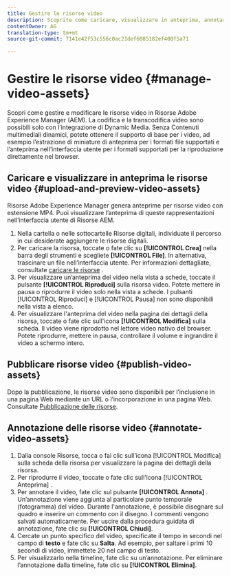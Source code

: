 ```yaml
---
title: Gestire le risorse video
description: Scoprite come caricare, visualizzare in anteprima, annotare e pubblicare risorse video.
contentOwner: AG
translation-type: tm+mt
source-git-commit: 7141e42f53c556c0ac21def6085182ef400f5a71

---
```



# Gestire le risorse video {#manage-video-assets}

Scopri come gestire e modificare le risorse video in Risorse Adobe Experience Manager (AEM). La codifica e la transcodifica video sono possibili solo con l’integrazione di Dynamic Media. Senza Contenuti multimediali dinamici, potete ottenere il supporto di base per i video, ad esempio l’estrazione di miniature di anteprima per i formati file supportati e l’anteprima nell’interfaccia utente per i formati supportati per la riproduzione direttamente nel browser.

<!-- Also, if you are licensed to use Dynamic Media, see the [Dynamic Media video documentation](/help/assets/dynamic-media/video.md). -->

## Caricare e visualizzare in anteprima le risorse video {#upload-and-preview-video-assets}

Risorse Adobe Experience Manager genera anteprime per risorse video con estensione MP4. Puoi visualizzare l’anteprima di queste rappresentazioni nell’interfaccia utente di Risorse AEM.

1. Nella cartella o nelle sottocartelle Risorse digitali, individuate il percorso in cui desiderate aggiungere le risorse digitali.
1. Per caricare la risorsa, toccate o fate clic su **[!UICONTROL Crea]** nella barra degli strumenti e scegliete **[!UICONTROL File]**. In alternativa, trascinare un file nell’interfaccia utente. Per informazioni dettagliate, consultate [caricare le risorse](manage-digital-assets.md#uploading-assets) .
1. Per visualizzare un’anteprima del video nella vista a schede, toccate il pulsante **[!UICONTROL Riproduci]** sulla risorsa video. Potete mettere in pausa o riprodurre il video solo nella vista a schede. I pulsanti [!UICONTROL Riproduci] e [!UICONTROL Pausa] non sono disponibili nella vista a elenco.
1. Per visualizzare l&#39;anteprima del video nella pagina dei dettagli della risorsa, toccate o fate clic sull&#39;icona **[!UICONTROL Modifica]** sulla scheda. Il video viene riprodotto nel lettore video nativo del browser. Potete riprodurre, mettere in pausa, controllare il volume e ingrandire il video a schermo intero.

## Pubblicare risorse video {#publish-video-assets}

Dopo la pubblicazione, le risorse video sono disponibili per l’inclusione in una pagina Web mediante un URL o l’incorporazione in una pagina Web. Consultate [Pubblicazione delle risorse](/help/assets/dynamic-media/publishing-dynamicmedia-assets.md).

## Annotazione delle risorse video {#annotate-video-assets}

1. Dalla console Risorse, tocca o fai clic sull’icona [!UICONTROL Modifica] sulla scheda della risorsa per visualizzare la pagina dei dettagli della risorsa.
1. Per riprodurre il video, toccate o fate clic sull’icona [!UICONTROL Anteprima] .
1. Per annotare il video, fate clic sul pulsante **[!UICONTROL Annota]** . Un’annotazione viene aggiunta al particolare punto temporale (fotogramma) del video. Durante l&#39;annotazione, è possibile disegnare sul quadro e inserire un commento con il disegno. I commenti vengono salvati automaticamente. Per uscire dalla procedura guidata di annotazione, fate clic su **[!UICONTROL Chiudi]**.
1. Cercate un punto specifico del video, specificate il tempo in secondi nel campo di **testo** e fate clic su **Salta**. Ad esempio, per saltare i primi 10 secondi di video, immettete 20 nel campo di testo.
1. Per visualizzarlo nella timeline, fate clic su un’annotazione. Per eliminare l’annotazione dalla timeline, fate clic su **[!UICONTROL Elimina]**.
